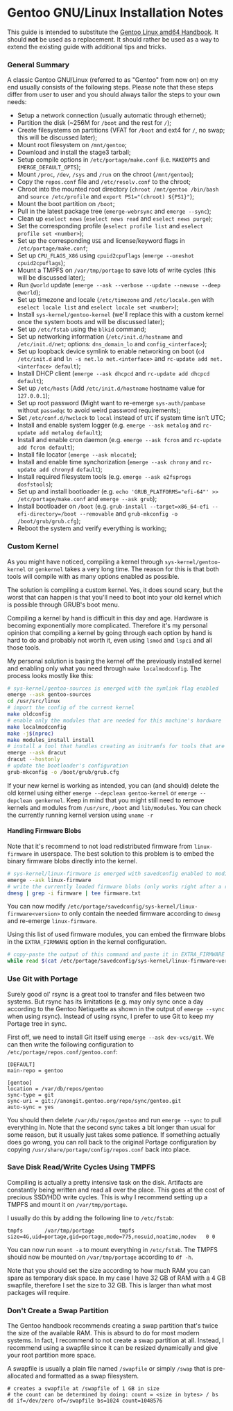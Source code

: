 # Gentoo GNU/Linux Installation Notes

This guide is intended to substitute the [Gentoo Linux amd64 Handbook](https://wiki.gentoo.org/wiki/Handbook:AMD64/Full/Installation).
It should **not** be used as a replacement. It should rather be used as a way to extend the existing guide with additional tips and tricks.

### General Summary

A classic Gentoo GNU/Linux (referred to as "Gentoo" from now on) on my end usually consists of the following steps.
Please note that these steps differ from user to user and you should always tailor the steps to your own needs:

- Setup a network connection (usually automatic through ethernet);
- Partition the disk (~256M for `/boot` and the rest for `/`);
- Create filesystems on partitions (VFAT for `/boot` and ext4 for `/`, no swap; this will be discussed later);
- Mount root filesystem on `/mnt/gentoo`;
- Download and install the stage3 tarball;
- Setup compile options in `/etc/portage/make.conf` (i.e. `MAKEOPTS` and `EMERGE_DEFAULT_OPTS`);
- Mount `/proc`, `/dev`, `/sys` and `/run` on the chroot (`/mnt/gentoo`);
- Copy the `repos.conf` file and `/etc/resolv.conf` to the chroot;
- Chroot into the mounted root directory (`chroot /mnt/gentoo /bin/bash` and `source /etc/profile` and `export PS1="(chroot) ${PS1}"`);
- Mount the boot partition on `/boot`;
- Pull in the latest package tree (`emerge-webrsync` and `emerge --sync`);
- Clean up `eselect news` (`eselect news read` and `eselect news purge`);
- Set the corresponding profile (`eselect profile list` and `eselect profile set <number>`);
- Set up the corresponding `USE` and license/keyword flags in `/etc/portage/make.conf`;
- Set up `CPU_FLAGS_X86` using `cpuid2cpuflags` (`emerge --oneshot cpuid2cpuflags`);
- Mount a TMPFS on `/var/tmp/portage` to save lots of write cycles (this will be discussed later);
- Run `@world` update (`emerge --ask --verbose --update --newuse --deep @world`);
- Set up timezone and locale (`/etc/timezone` and `/etc/locale.gen` with `eselect locale list` and `eselect locale set <number>`);
- Install `sys-kernel/gentoo-kernel` (we'll replace this with a custom kernel once the system boots and will be discussed later);
- Set up `/etc/fstab` using the `blkid` command;
- Set up networking information (`/etc/init.d/hostname` and `/etc/init.d/net`; options: `dns_domain_lo` and `config_<interface>`);
- Set up loopback device symlink to enable networking on boot (`cd /etc/init.d` and `ln -s net.lo net.<interface>` and `rc-update add net.<interface> default`);
- Install DHCP client (`emerge --ask dhcpcd` and `rc-update add dhcpcd default`);
- Set up `/etc/hosts` (Add `/etc/init.d/hostname` hostname value for `127.0.0.1`);
- Set up root password (Might want to re-emerge `sys-auth/pambase` without `passwdqc` to avoid weird password requirements);
- Set `/etc/conf.d/hwclock` to `local` instead of `UTC` if system time isn't UTC;
- Install and enable system logger (e.g. `emerge --ask metalog` and `rc-update add metalog default`);
- Install and enable cron daemon (e.g. `emerge --ask fcron` and `rc-update add fcron default`);
- Install file locator (`emerge --ask mlocate`);
- Install and enable time synchorization (`emerge --ask chrony` and `rc-update add chronyd default`);
- Install required filesystem tools (e.g. `emerge --ask e2fsprogs dosfstools`);
- Set up and install bootloader (e.g. `echo 'GRUB_PLATFORMS="efi-64"' >> /etc/portage/make.conf` and `emerge --ask grub`);
- Install bootloader on `/boot` (e.g. `grub-install --target=x86_64-efi --efi-directory=/boot --removable` and `grub-mkconfig -o /boot/grub/grub.cfg`);
- Reboot the system and verify everything is working;

### Custom Kernel

As you might have noticed, compiling a kernel through `sys-kernel/gentoo-kernel` or `genkernel` takes a very long time.
The reason for this is that both tools will compile with as many options enabled as possible.

The solution is compiling a custom kernel. Yes, it does sound scary, but the worst that can happen is that you'll need to
boot into your old kernel which is possible through GRUB's boot menu.

Compiling a kernel by hand is difficult in this day and age. Hardware is becoming exponentially more complicated.
Therefore it's my personal opinion that compiling a kernel by going through each option by hand is hard to do and probably not worth it, even using `lsmod` and `lspci` and all those tools.

My personal solution is basing the kernel off the previously installed kernel and enabling only what you need through `make localmodconfig`. The process looks mostly like this:
```sh
# sys-kernel/gentoo-sources is emerged with the symlink flag enabled
emerge --ask gentoo-sources
cd /usr/src/linux
# import the config of the current kernel
make oldconfig
# enable only the modules that are needed for this machine's hardware
make localmodconfig
make -j$(nproc)
make modules_install install
# install a tool that handles creating an initramfs for tools that are needed during early boot
emerge --ask dracut
dracut --hostonly
# update the bootloader's configuration
grub-mkconfig -o /boot/grub/grub.cfg
```

If your new kernel is working as intended, you can (and should) delete the old kernel using either `emerge --depclean gentoo-kernel` or `emerge --depclean genkernel`.
Keep in mind that you might still need to remove kernels and modules from `/usr/src`, `/boot` and `lib/modules`. You can check the currently running kernel version using `uname -r`

#### Handling Firmware Blobs

Note that it's recommend to not load redistributed firmware from `linux-firmware` in userspace.
The best solution to this problem is to embed the binary firmware blobs directly into the kernel.

```sh
# sys-kernel/linux-firmware is emerged with savedconfig enabled to modify which firmware is installed
emerge --ask linux-firmware
# write the currently loaded firmware blobs (only works right after a reboot)
dmesg | grep -i firmware | tee firmware.txt
```
You can now modify `/etc/portage/savedconfig/sys-kernel/linux-firmware<version>` to only contain the needed firmware according to `dmesg` and re-emerge `linux-firmware`.

Using this list of used firmware modules, you can embed the firmware blobs in the `EXTRA_FIRMWARE` option in the kernel configuration.
```sh
# copy-paste the output of this command and paste it in EXTRA_FIRMWARE in /usr/src/linux/.config
while read $(cat /etc/portage/savedconfig/sys-kernel/linux-firmware<version> | grep -v '^#') ; do echo -n $LINE ; done
```

### Use Git with Portage

Surely good ol' rsync is a great tool to transfer and files between two systems. But rsync has its limitations (e.g. may only sync once a day according to the Gentoo Netiquette as shown in the output of `emerge --sync` when using rsync).
Instead of using rsync, I prefer to use Git to keep my Portage tree in sync.

First off, we need to install Git itself using `emerge --ask dev-vcs/git`. We can then write the following configuration to `/etc/portage/repos.conf/gentoo.conf`:
```
[DEFAULT]
main-repo = gentoo

[gentoo]
location = /var/db/repos/gentoo
sync-type = git
sync-uri = git://anongit.gentoo.org/repo/sync/gentoo.git
auto-sync = yes
```
You should then delete `/var/db/repos/gentoo` and run `emerge --sync` to pull everything in. Note that the second sync takes a bit longer than usual for some reason, but it usually just takes some patience.
If something actually does go wrong, you can roll back to the original Portage configuration by copying `/usr/share/portage/config/repos.conf` back into place.

### Save Disk Read/Write Cycles Using TMPFS

Compiling is actually a pretty intensive task on the disk. Artifacts are constantly being written and read all over the place.
This goes at the cost of precious SSD/HDD write cycles. This is why I recommend setting up a TMPFS and mount it on `/var/tmp/portage`.

I usually do this by adding the following line to `/etc/fstab`:
```
tmpfs		/var/tmp/portage		tmpfs	size=4G,uid=portage,gid=portage,mode=775,nosuid,noatime,nodev	0 0
```
You can now run `mount -a` to mount everything in `/etc/fstab`. The TMPFS should now be mounted on `/var/tmp/portage` according to `df -h`.

Note that you should set the size according to how much RAM you can spare as temporary disk space. In my case I have 32 GB of RAM with a 4 GB swapfile, therefore I set the size to 32 GB. This is larger than what most packages will require.

### Don't Create a Swap Partition

The Gentoo handbook recommends creating a swap partition that's twice the size of the available RAM. This is absurd to do for most modern systems.
In fact, I recommend to not create a swap partition at all. Instead, I recommend using a swapfile since it can be resized dynamically and give your root partition more space.

A swapfile is usually a plain file named `/swapfile` or simply `/swap` that is pre-allocated and formatted as a swap filesystem.
```
# creates a swapfile at /swapfile of 1 GB in size
# the count can be determined by doing: count = <size in bytes> / bs
dd if=/dev/zero of=/swapfile bs=1024 count=1048576
```
